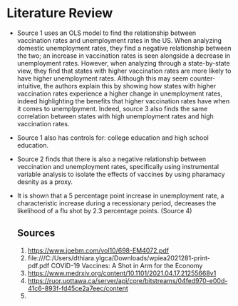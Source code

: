 # Literature Review

- Source 1 uses an OLS model to find the relationship between vaccination rates and unemployment rates in the US. When analyzing domestic unemployment rates, they find a negative relationship between the two; an increase in vaccination rates is seen alongside a decrease in unemployment rates. However, when analyzing through a state-by-state view, they find that states with higher vaccination rates are more likely to have higher unemployment rates. Although this may seem counter-intuitive, the authors explain this by showing how states with higher vaccination rates experience a higher change in unemployment rates, indeed highlighting the benefits that higher vaccination rates have when it comes to unemplpyment. Indeed, source 3 also finds the same correlation between states with high unemployment rates and high vaccination rates.
- Source 1 also has controls for: college education and high school education.
- Source 2 finds that there is also a negative relationship between veccination and unemployment rates, specifically using instrumental variable analysis to isolate the effects of vaccines by using pharamacy desnity as a proxy.
- It is shown that a 5 percentage point increase in unemployment rate, a characteristic increase during a recessionary period, decreases the likelihood of a flu shot by 2.3 percentage points. (Source 4)


  ## Sources
  1. https://www.joebm.com/vol10/698-EM4072.pdf
  2. file:///C:/Users/dthiara.ylgca/Downloads/wpiea2021281-print-pdf.pdf  COVID-19 Vaccines: A Shot in Arm for the Economy
  3. https://www.medrxiv.org/content/10.1101/2021.04.17.21255668v1
  4. https://ruor.uottawa.ca/server/api/core/bitstreams/04fed970-e00d-41c6-893f-fd45ce2a7eec/content
  5. 
